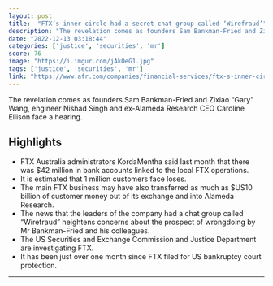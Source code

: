 ```yaml
---
layout: post
title:  "FTX’s inner circle had a secret chat group called ‘Wirefraud’"
description: "The revelation comes as founders Sam Bankman-Fried and Zixiao “Gary” Wang, engineer Nishad Singh and ex-Alameda Research CEO Caroline Ellison face a hearing."
date: "2022-12-13 03:18:44"
categories: ['justice', 'securities', 'mr']
score: 76
image: "https://i.imgur.com/jAkOeG1.jpg"
tags: ['justice', 'securities', 'mr']
link: "https://www.afr.com/companies/financial-services/ftx-s-inner-circle-had-a-secret-chat-group-called-wirefraud-20221213-p5c5sx"
---
```


The revelation comes as founders Sam Bankman-Fried and Zixiao “Gary” Wang, engineer Nishad Singh and ex-Alameda Research CEO Caroline Ellison face a hearing.

## Highlights

- FTX Australia administrators KordaMentha said last month that there was $42 million in bank accounts linked to the local FTX operations.
- It is estimated that 1 million customers face loses.
- The main FTX business may have also transferred as much as $US10 billion of customer money out of its exchange and into Alameda Research.
- The news that the leaders of the company had a chat group called “Wirefraud” heightens concerns about the prospect of wrongdoing by Mr Bankman-Fried and his colleagues.
- The US Securities and Exchange Commission and Justice Department are investigating FTX.
- It has been just over one month since FTX filed for US bankruptcy court protection.

---
